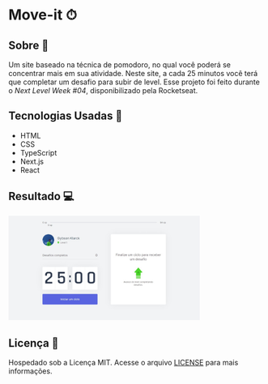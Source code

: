 #  Move-it ⏱
## Sobre 💬
Um site baseado na técnica de pomodoro, no qual você poderá se concentrar mais em sua atividade. Neste site, a cada 25 minutos você terá que completar um desafio para subir de level.
Esse projeto foi feito durante o *Next Level Week #04*, disponibilizado pela Rocketseat.
## Tecnologias Usadas 🚀

 - HTML
 - CSS
 - TypeScript
 - Next.js
 - React

## Resultado 💻
<img src="https://github.com/SunnyUwU/Move.it/blob/master/public/Screenshot.jpeg" width=75% />

## Licença 📄
Hospedado sob a Licença MIT. Acesse o arquivo <a href="https://github.com/SunnyUwU/Move.it/LICENSE">LICENSE</a> para mais informações.
